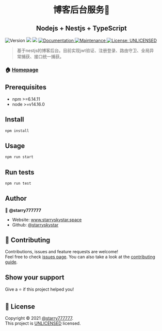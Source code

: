 <h1 align="center">博客后台服务👋</h1>

<h2 align="center">Nodejs + Nestjs + TypeScript</h2>
<p>
  <img alt="Version" src="https://img.shields.io/badge/version-1.0.0-blue.svg?cacheSeconds=2592000" />
  <img src="https://img.shields.io/badge/npm-%3E%3D6.14.11-blue.svg" />
  <img src="https://img.shields.io/badge/node-%3E%3Dv14.16.0-blue.svg" />
  <a href="https://github.com/starryskystar/blog-server#readme" target="_blank">
    <img alt="Documentation" src="https://img.shields.io/badge/documentation-yes-brightgreen.svg" />
  </a>
  <a href="https://github.com/starryskystar/blog-server/graphs/commit-activity" target="_blank">
    <img alt="Maintenance" src="https://img.shields.io/badge/Maintained%3F-yes-green.svg" />
  </a>
  <a href="https://github.com/starryskystar/blog-server/blob/master/LICENSE" target="_blank">
    <img alt="License: UNLICENSED" src="https://img.shields.io/github/license/starryskystar/nest-a" />
  </a>
</p>

> 基于nestjs的博客后台。目前实现jwt验证、注册登录、路由守卫、全局异常捕获、接口统一捕获。

### 🏠 [Homepage](https://github.com/starryskystar)

## Prerequisites

- npm >=6.14.11
- node >=v14.16.0

## Install

```sh
npm install
```

## Usage

```sh
npm run start
```

## Run tests

```sh
npm run test
```

## Author

👤 **@starry777777**

* Website: www.starryskystar.space
* Github: [@starryskystar](https://github.com/starryskystar)

## 🤝 Contributing

Contributions, issues and feature requests are welcome!<br />Feel free to check [issues page](https://github.com/starryskystar/blog-server/issues). You can also take a look at the [contributing guide](https://github.com/starryskystar/blog-server/blob/master/CONTRIBUTING.md).

## Show your support

Give a ⭐️ if this project helped you!

## 📝 License

Copyright © 2021 [@starry777777](https://github.com/starryskystar).<br />
This project is [UNLICENSED](https://github.com/starryskystar/blog-server/blob/master/LICENSE) licensed.
